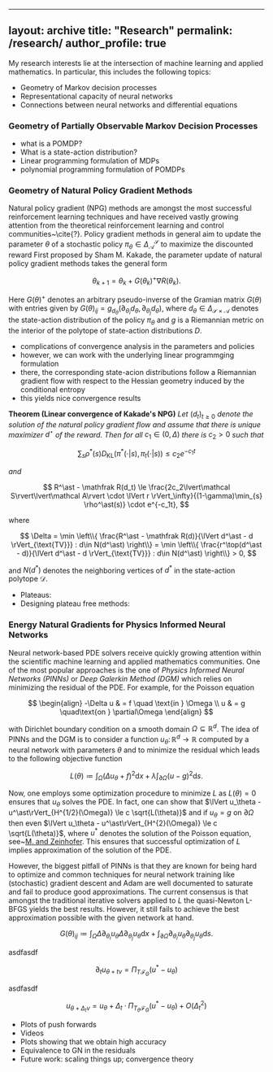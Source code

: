 
---
layout: archive
title: "Research"
permalink: /research/
author_profile: true
---

My research interests lie at the intersection of machine learning and applied mathematics. In particular, this includes the following topics:
* Geometry of Markov decision processes
* Representational capacity of neural networks
* Connections between neural networks and differential equations

### Geometry of Partially Observable Markov Decision Processes

* what is a POMDP?
* What is a state-action distribution?
* Linear programming formulation of MDPs
* polynomial programming formulation of POMDPs

### Geometry of Natural Policy Gradient Methods

Natural policy gradient (NPG) methods are amongst the most successful reinforcement learning techniques and have received vastly growing attention from the theoretical reinforcement learning and control communities~\cite{?}.
Policy gradient methods in general aim to update the parameter $\theta$ of a stochastic policy $\pi_\theta\in\Delta_\mathcal A^\mathcal S$ to maximize the discounted reward 
First proposed by Sham M. Kakade, the parameter update of natural policy gradient methods takes the general form 

$$
    \theta_{k+1} = \theta_k + G(\theta_k)^+ \nabla R(\theta_k).
$$

Here $G(\theta)^+$ denotes an arbitrary pseudo-inverse of the Gramian matrix $G(\theta)$ with entries given by 
$G(\theta)_ {ij} = g_{d_\theta}(\partial_{\theta_i} d_\theta, \partial_{\theta_j} d_\theta)$, 
where $d_\theta\in\Delta_{\mathcal S\times\mathcal A}$ denotes the state-action distribution of the policy $\pi_\theta$ and $g$ is a Riemannian metric on the interior of the polytope of state-action distributions $D$. 

* complications of convergence analysis in the parameters and policies
* however, we can work with the underlying linear programmging formulation
* there, the corresponding state-acion distributions follow a Riemannian gradient flow with respect to the Hessian geometry induced by the conditional entropy
* this yields nice convergence results

**Theorem (Linear convergence of Kakade's NPG)**
*Let* $(d_t)_{t\ge0}$ *denote the solution of the natural policy gradient flow and assume that there is unique maximizer* $d^\star$ *of the reward. Then for all* $c_1\in(0, \Delta)$ *there is* $c_2>0$ *such that*

$$
    \sum_{s} \rho^\ast(s) D_{\text{KL}}(\pi^\ast(\cdot|s), \pi_t(\cdot|s)) \le c_2 e^{-c_1t}
$$

*and*

$$
    R^\ast - \mathfrak R(d_t) \le \frac{2c_2\lvert\mathcal S\rvert\lvert\mathcal A\rvert \cdot \lVert r \rVert_\infty}{(1-\gamma)\min_{s}   \rho^\ast(s)} \cdot e^{-c_1t},
$$

where 

$$
 \Delta = \min \left\\{ \frac{R^\ast -  \mathfrak R(d)}{\lVert d^\ast - d \rVert_{\text{TV}}} : d\in N(d^\ast) \right\\} = \min \left\\{ \frac{r^\top(d^\ast - d)}{\lVert d^\ast - d \rVert_{\text{TV}}} : d\in N(d^\ast) \right\\} > 0,
$$

and $N(d^\ast)$ denotes the neighboring vertices of $d^\ast$ in the state-action polytope $\mathcal D$. 


* Plateaus:
* Designing plateau free methods: 

### Energy Natural Gradients for Physics Informed Neural Networks

Neural network-based PDE solvers receive quickly growing attention within the scientific machine learning and applied mathematics communities. 
One of the most popular approaches is the one of *Physics Informed Neural Networks (PINNs)* or *Deep Galerkin Method (DGM)* which relies on minimizing the residual of the PDE.
For example, for the Poisson equation 

$$ 
\begin{align} -\Delta u & = f \quad \text{in } \Omega \\ 
u & = g \quad\text{on } \partial\Omega 
\end{align} 
$$

with Dirichlet boundary condition on a smooth domain $\Omega\subseteq\mathbb R^d$.
The idea of PINNs and the DGM is to consider a function $u_\theta\colon\mathbb R^d\to\mathbb R$ computed by a neural network with parameters $\theta$ and to minimize the residual which leads to the following objective function 

$$
L(\theta) \coloneqq \int_\Omega (\Delta u_\theta + f)^2 \mathrm dx + \lambda\int_{\partial\Omega} (u-g)^2 \mathrm ds.
$$

Now, one employs some optimization procedure to minimize $L$ as $L(\theta) = 0$ ensures that $u_\theta$ solves the PDE. 
In fact, one can show that $\lVert u_\theta - u^\ast\rVert_{H^{1/2}(\Omega)} \le c \sqrt{L(\theta)}$ and if $u_\theta = g$ on $\partial\Omega$ then even $\lVert u_\theta - u^\ast\rVert_{H^{2}(\Omega)} \le c \sqrt{L(\theta)}$, where $u^\ast$ denotes the solution of the Poisson equation, see~[M. and Zeinhofer](https://proceedings.mlr.press/v190/muller22b.html). 
This ensures that successful optimization of $L$ implies approximation of the solution of the PDE. 

However, the biggest pitfall of PINNs is that they are known for being hard to optimize and common techniques for neural network training like (stochastic) gradient descent and Adam are well documented to saturate and fail to produce good approximations. 
The current consensus is that amongst the traditional iterative solvers applied to $L$ the quasi-Newton L-BFGS yields the best results. 
However, it still fails to achieve the best approximation possible with the given network at hand. 

$$
G(\theta)_{ij} \coloneqq \int _\Omega \Delta \partial _{\theta_i} u _\theta \Delta \partial _{\theta_j} u _\theta \mathrm dx + \int _{\partial\Omega} \partial _{\theta_i} u _\theta \partial _{\theta_j} u _\theta \mathrm ds.
$$

asdfasdf

$$
\partial_t u_{\theta+tv} = \Pi_{T\mathcal F_{\Theta}}(u^\ast-u_\theta)
$$

asdfasdf

$$
u_{\theta+\Delta_tv} =  u_\theta + \Delta_t \cdot \Pi_{T_\theta\mathcal F_\Theta}(u^\ast-u_\theta) + O(\Delta_t^2)
$$

* Plots of push forwards
* Videos
* Plots showing that we obtain high accuracy
* Equivalence to GN in the residuals
* Future work: scaling things up; convergence theory










